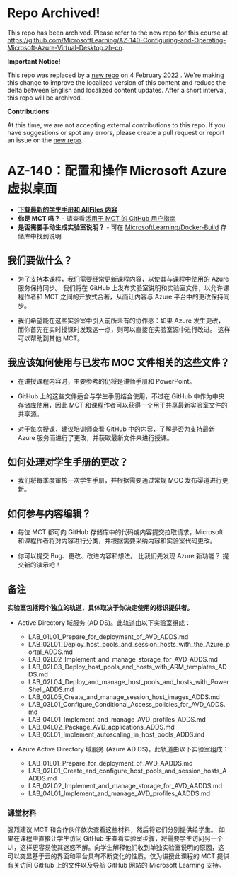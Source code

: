 # Repo Archived!
This repo has been archived. Please refer to the new repo for this course at https://github.com/MicrosoftLearning/AZ-140-Configuring-and-Operating-Microsoft-Azure-Virtual-Desktop.zh-cn.

**Important Notice!**

This repo was replaced by a [new repo](https://github.com/MicrosoftLearning/AZ-140-Configuring-and-Operating-Microsoft-Azure-Virtual-Desktop.zh-cn) on 4 February 2022 . We're making this change to improve the localized version of this content and reduce the delta between English and localized content updates. 
After a short interval, this repo will be archived.

**Contributions**

At this time, we are not accepting external contributions to this repo. If you have suggestions or spot any errors, please create a pull request or report an issue on the [new repo](https://github.com/MicrosoftLearning/AZ-140-Configuring-and-Operating-Microsoft-Azure-Virtual-Desktop.zh-cn).
# AZ-140：配置和操作 Microsoft Azure 虚拟桌面

- **[下载最新的学生手册和 AllFiles 内容](../../releases/latest)**
- **你是 MCT 吗？** - 请查看[适用于 MCT 的 GitHub 用户指南](https://microsoftlearning.github.io/MCT-User-Guide-ZH/)
- **是否需要手动生成实验室说明？** - 可在 [MicrosoftLearning/Docker-Build](https://github.com/MicrosoftLearning/Docker-Build) 存储库中找到说明

## 我们要做什么？

- 为了支持本课程，我们需要经常更新课程内容，以使其与课程中使用的 Azure 服务保持同步。  我们将在 GitHub 上发布实验室说明和实验室文件，以允许课程作者和 MCT 之间的开放式合著，从而让内容与 Azure 平台中的更改保持同步。

- 我们希望能在这些实验室中引入前所未有的协作感：如果 Azure 发生更改，而你首先在实时授课时发现这一点，则可以直接在实验室源中进行改进。  这样可以帮助到其他 MCT。

## 我应该如何使用与已发布 MOC 文件相关的这些文件？

- 在讲授课程内容时，主要参考的仍将是讲师手册和 PowerPoint。

- GitHub 上的这些文件适合与学生手册结合使用，不过在 GitHub 中作为中央存储库使用，因此 MCT 和课程作者可以获得一个用于共享最新实验室文件的共享源。

- 对于每次授课，建议培训师查看 GitHub 中的内容，了解是否为支持最新 Azure 服务而进行了更改，并获取最新文件来进行授课。

## 如何处理对学生手册的更改？

- 我们将每季度审核一次学生手册，并根据需要通过常规 MOC 发布渠道进行更新。

## 如何参与内容编辑？

- 每位 MCT 都可向 GitHub 存储库中的代码或内容提交拉取请求，Microsoft 和课程作者将对内容进行分类，并根据需要采纳内容和实验室代码更改。

- 你可以提交 Bug、更改、改进内容和想法。  比我们先发现 Azure 新功能？  提交新的演示吧！

## 备注

**实验室包括两个独立的轨道，具体取决于你决定使用的标识提供者。**

- Active Directory 域服务 (AD DS)。此轨道由以下实验室组成：

   - LAB_01L01_Prepare_for_deployment_of_AVD_ADDS.md
   - LAB_02L01_Deploy_host_pools_and_session_hosts_with_the_Azure_portal_ADDS.md
   - LAB_02L02_Implement_and_manage_storage_for_AVD_ADDS.md
   - LAB_02L03_Deploy_host_pools_and_hosts_with_ARM_templates_ADDS.md
   - LAB_02L04_Deploy_and_manage_host_pools_and_hosts_with_PowerShell_ADDS.md
   - LAB_02L05_Create_and_manage_session_host_images_ADDS.md
   - LAB_03L01_Configure_Conditional_Access_policies_for_AVD_ADDS.md
   - LAB_04L01_Implement_and_manage_AVD_profiles_ADDS.md
   - LAB_04L02_Package_AVD_applications_ADDS.md
   - LAB_05L01_Implement_autoscaling_in_host_pools_ADDS.md

- Azure Active Directory 域服务 (Azure AD DS)。此轨道由以下实验室组成：

   - LAB_01L01_Prepare_for_deployment_of_AVD_AADDS.md
   - LAB_02L01_Create_and_configure_host_pools_and_session_hosts_AADDS.md
   - LAB_02L02_Implement_and_manage_storage_for_AVD_AADDS.md
   - LAB_04L01_Implement_and_manage_AVD_profiles_AADDS.md

### 课堂材料

强烈建议 MCT 和合作伙伴依次查看这些材料，然后将它们分别提供给学生。  如果在课程中直接让学生访问 GitHub 来查看实验室步骤，将需要学生访问另一个 UI，这样更容易使其迷惑不解。向学生解释他们收到单独实验室说明的原因，这可以突显基于云的界面和平台具有不断变化的性质。仅为讲授此课程的 MCT 提供有关访问 GitHub 上的文件以及导航 GitHub 网站的 Microsoft Learning 支持。
